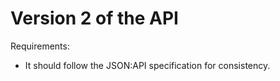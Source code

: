 # Version 2 of the API

Requirements:
- It should follow the JSON:API specification for consistency.
